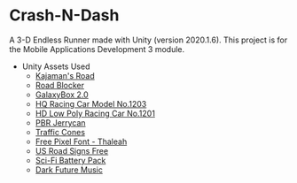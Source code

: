# Crash-N-Dash
A 3-D Endless Runner made with Unity (version 2020.1.6). This project is for the Mobile Applications Development 3 module.

* Unity Assets Used
  * [Kajaman's Road](https://assetstore.unity.com/packages/3d/environments/roadways/kajaman-s-roads-free-52628)
  * [Road Blocker](https://assetstore.unity.com/packages/3d/props/exterior/road-blocker-663)
  * [GalaxyBox 2.0](https://assetstore.unity.com/packages/2d/textures-materials/sky/galaxybox-2-0-84349)
  * [HQ Racing Car Model No.1203](https://assetstore.unity.com/packages/3d/vehicles/land/hq-racing-car-model-no-1203-139221)
  * [HD Low Poly Racing Car No.1201](https://assetstore.unity.com/packages/3d/vehicles/land/hd-low-poly-racing-car-no-1201-118603)
  * [PBR Jerrycan](https://assetstore.unity.com/packages/3d/props/pbr-jerrycan-free-80011)
  * [Traffic Cones](https://assetstore.unity.com/packages/3d/props/traffic-cones-34912)
  * [Free Pixel Font - Thaleah](https://assetstore.unity.com/packages/2d/fonts/free-pixel-font-thaleah-140059)
  * [US Road Signs Free](https://assetstore.unity.com/packages/3d/props/exterior/us-road-signs-free-164941)
  * [Sci-Fi Battery Pack](https://assetstore.unity.com/packages/3d/environments/sci-fi/sci-fi-battery-pack-free-19738)
  * [Dark Future Music](https://assetstore.unity.com/packages/audio/music/electronic/dark-future-music-3777)
